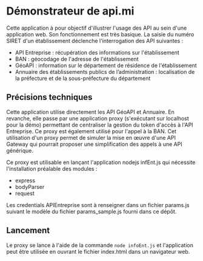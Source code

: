 # Démonstrateur de api.mi
Cette application à pour objectif d'illustrer l'usage des API au sein d'une application web. Son fonctionnement est très basique. La saisie du numéro SIRET d'un établissement déclenche l'interrogation des API suivantes :
*   API Entreprise : récupération des informations sur l'établissement
*   BAN : géocodage de l'adresse de l'établissement
*   GéoAPI : information sur le département de résidence de l'établissement
*   Annuaire des établissements publics de l’administration : localisation de la préfecture et de la sous-préfecture du département

## Précisions techniques
Cette application utilise directement les API GéoAPI et Annuaire. En revanche, elle passe par une application proxy (s'exécutant sur localhost pour la démo) permettant de centraliser la gestion du token d'accès à l'API Entreprise. Ce proxy est également utilisé pour l'appel à la BAN. Cet utilisation d'un proxy permet de simuler la mise en œuvre d'une API Gateway qui pourrait proposer une simplification des appels à une API générique.

Ce proxy est utilisable en lançant l'application nodejs infEnt.js qui nécessite l'installation préalable des modules :
*   express
*   bodyParser
*   request

Les credentials APIEntreprise sont à renseigner dans un fichier params.js suivant le modèle du fichier params_sample.js fourni dans ce dépôt.

## Lancement
Le proxy se lance à l'aide de la commande `node infoEnt.js` et l'application peut être utilisée en ouvrant le fichier index.html dans un navigateur web.
